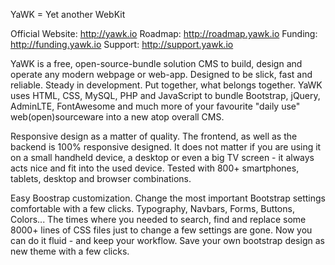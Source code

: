 YaWK = Yet another WebKit 

Official Website: http://yawk.io
Roadmap: http://roadmap.yawk.io
Funding: http://funding.yawk.io
Support: http://support.yawk.io


YaWK is a free, open-source-bundle solution CMS to build, design and operate any modern webpage or web-app. Designed to be slick, fast and reliable. Steady in development. Put together, what belongs together. YaWK uses HTML, CSS, MySQL, PHP and JavaScript to bundle Bootstrap, jQuery, AdminLTE, FontAwesome and much more of your favourite "daily use" web(open)sourceware into a new atop overall CMS.

Responsive design as a matter of quality. The frontend, as well as the backend is 100% responsive designed. It does not matter if you are using it on a small handheld device, a desktop or even a big TV screen - it always acts nice and fit into the used device. Tested with 800+ smartphones, tablets, desktop and browser combinations.

Easy Boostrap customization. Change the most important Bootstrap settings comfortable with a few clicks. Typography, Navbars, Forms, Buttons, Colors... The times where you needed to search, find and replace some 8000+ lines of CSS files just to change a few settings are gone. Now you can do it fluid - and keep your workflow. Save your own bootstrap design as new theme with a few clicks.
